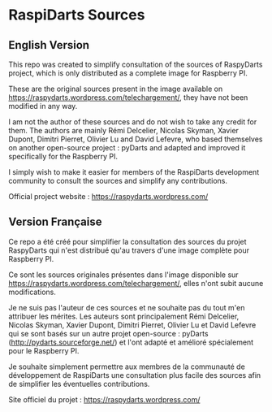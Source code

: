 # RaspiDarts Sources

## English Version

This repo was created to simplify consultation of the sources of RaspyDarts project, which is only distributed as a complete image for Raspberry PI.

These are the original sources present in the image available on https://raspydarts.wordpress.com/telechargement/, they have not been modified in any way.

I am not the author of these sources and do not wish to take any credit for them. The authors are mainly Rémi Delcelier, Nicolas Skyman, Xavier Dupont, Dimitri Pierret, Olivier Lu and David Lefevre, who based themselves on another open-source project : pyDarts and adapted and improved it specifically for the Raspberry PI.

I simply wish to make it easier for members of the RaspiDarts development community to consult the sources and simplify any contributions.

Official project website : https://raspydarts.wordpress.com/

## Version Française

Ce repo a été créé pour simplifier la consultation des sources du projet RaspyDarts qui n'est distribué qu'au travers d'une image complète pour Raspberry PI.

Ce sont les sources originales présentes dans l'image disponible sur https://raspydarts.wordpress.com/telechargement/, elles n'ont subit aucune modifications.

Je ne suis pas l'auteur de ces sources et ne souhaite pas du tout m'en attribuer les mérites. Les auteurs sont principalement Rémi Delcelier, Nicolas Skyman, Xavier Dupont, Dimitri Pierret, Olivier Lu et David Lefevre qui se sont basés sur un autre projet open-source : pyDarts (http://pydarts.sourceforge.net/) et l'ont adapté et amélioré spécialement pour le Raspberry PI.

Je souhaite simplement permettre aux membres de la communauté de développement de RaspiDarts une consultation plus facile des sources afin de simplifier les éventuelles contributions.

Site officiel du projet : https://raspydarts.wordpress.com/